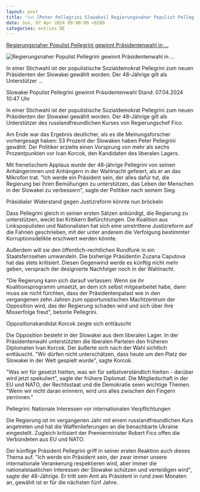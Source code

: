 ```yaml
---
layout: post
title: "🔥🔥 [Peter Pellegrini Slowakei] Regierungsnaher Populist Pellegrini gewinnt Präsidentenwahl in ..."
date: Sun, 07 Apr 2024 09:00:00 +0200
categories: entries DE
---
```

[Regierungsnaher Populist Pellegrini gewinnt Präsidentenwahl in ...](https://www.tagesschau.de/ausland/europa/praesidentenwahl-slowakei-100.html)

![Regierungsnaher Populist Pellegrini gewinnt Präsidentenwahl in ...](https://images.tagesschau.de/image/e6b12e80-8f46-4620-a72a-8f66bb672f53/AAABjrelzqI/AAABjcWen7M/16x9-1280/pellegrini-110.jpg)

In einer Stichwahl ist der populistische Sozialdemokrat Pellegrini zum neuen Präsidenten der Slowakei gewählt worden. Der 48-Jährige gilt als Unterstützer ...

Slowakei Populist Pellegrini gewinnt Präsidentenwahl Stand: 07.04.2024 10:47 Uhr

In einer Stichwahl ist der populistische Sozialdemokrat Pellegrini zum neuen Präsidenten der Slowakei gewählt worden. Der 48-Jährige gilt als Unterstützer des russlandfreundlichen Kurses von Regierungschef Fico.

Am Ende war das Ergebnis deutlicher, als es die Meinungsforscher vorhergesagt haben: 53 Prozent der Slowaken haben Peter Pellegrini gewählt. Der Politiker erzielte einen Vorsprung von mehr als sechs Prozentpunkten vor Ivan Korcok, den Kandidaten des liberalen Lagers.

Mit frenetischem Applaus wurde der 48-jährige Pellegrini von seinen Anhängerinnen und Anhängern in der Wahlnacht gefeiert, als er an das Mikrofon trat. "Ich werde ein Präsident sein, der alles dafür tut, die Regierung bei ihren Bemühungen zu unterstützen, das Leben der Menschen in der Slowakei zu verbessern", sagte der Politiker nach seinem Sieg.

Präsidialer Widerstand gegen Justizreform könnte nun bröckeln

Dass Pellegrini gleich in seinen ersten Sätzen ankündigt, die Regierung zu unterstützen, weckt bei Kritikern Befürchtungen. Die Koalition aus Linkspopulisten und Nationalisten hat sich eine umstrittene Justizreform auf die Fahnen geschrieben, mit der unter anderem die Verfolgung bestimmter Korruptionsdelikte erschwert werden könnte.

Außerdem will sie den öffentlich-rechtlichen Rundfunk in ein Staatsfernsehen umwandeln. Die bisherige Präsidentin Zuzana Caputova hat das stets kritisiert. Diesen Gegenwind werde es künftig nicht mehr geben, versprach der designierte Nachfolger noch in der Wahlnacht.

"Die Regierung kann sich darauf verlassen: Wenn sie ihr Koalitionsprogramm umsetzt, an dem ich selbst mitgearbeitet habe, dann muss sie nicht fürchten, dass der Präsidentenpalast wie in den vergangenen zehn Jahren zum opportunistischen Machtzentrum der Opposition wird, das der Regierung schaden wird und sich über ihre Misserfolge freut", betonte Pellegrini.

Oppositionskandidat Korcok zeigte sich enttäuscht

Die Opposition besteht in der Slowakei aus dem liberalen Lager. In der Präsidentenwahl unterstützten die liberalen Parteien den früheren Diplomaten Ivan Korcok. Der äußerte sich nach der Wahl sichtlich enttäuscht. "Wir dürfen nicht unterschätzen, dass heute um den Platz der Slowakei in der Welt gespielt wurde", sagte Korcok.

"Was wir für gesetzt hielten, was wir für selbstverständlich hielten - darüber wird jetzt spekuliert", sagte der frühere Diplomat. Die Mitgliedschaft in der EU und NATO, der Rechtsstaat und die Demokratie seien wichtige Themen. "Wenn wir nicht daran erinnern, wird uns alles zwischen den Fingern zerrinnen."

Pellegrini: Nationale Interessen vor internationalen Verpflichtungen

Die Regierung ist im vergangenen Jahr mit einem russlandfreundlichen Kurs angetreten und hat die Waffenlieferungen an die benachbarte Ukraine eingestellt. Zugleich kritisiert der Premierminister Robert Fico offen die Verbündeten aus EU und NATO.

Der künftige Präsident Pellegrini griff in seiner ersten Reaktion auch dieses Thema auf. "Ich werde ein Präsident sein, der zwar immer unsere internationale Verankerung respektieren wird, aber immer die nationalstaatlichen Interessen der Slowakei schützen und verteidigen wird", sagte der 48-Jährige. Er tritt sein Amt als Präsident in rund zwei Monaten an, gewählt ist er für die nächsten fünf Jahre.

